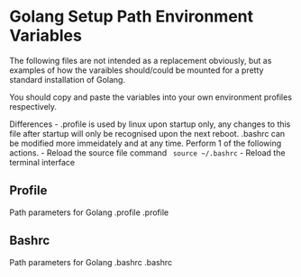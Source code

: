 # Golang Setup Path Environment Variables

The following files are not intended as a replacement obviously,
but as examples of how the varaibles should/could be mounted for a pretty standard installation of Golang.

You should copy and paste the variables into your own environment profiles respectively.

Differences - 
    .profile is used by linux upon startup only, any changes to this file after startup will only be recognised upon the next reboot.
    .bashrc can be modified more immeidately and at any time.
        Perform 1 of the following actions.
        - Reload the source file command
            ` source ~/.bashrc`
        - Reload the terminal interface

## Profile
Path parameters for Golang .profile
    .profile

## Bashrc
Path parameters for Golang .bashrc
    .bashrc
